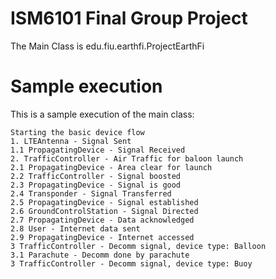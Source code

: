 # ISM6101 Final Group Project

The Main Class is edu.fiu.earthfi.ProjectEarthFi

# Sample execution

This is a sample execution of the main class:

```
Starting the basic device flow
1. LTEAntenna - Signal Sent
1.1 PropagatingDevice - Signal Received
2. TrafficController - Air Traffic for baloon launch
2.1 PropagatingDevice - Area clear for launch
2.2 TrafficController - Signal boosted
2.3 PropagatingDevice - Signal is good
2.4 Transponder - Signal Transferred
2.5 PropagatingDevice - Signal established
2.6 GroundControlStation - Signal Directed
2.7 PropagatingDevice - Data acknowledged
2.8 User - Internet data sent
2.9 PropagatingDevice - Internet accessed
3 TrafficController - Decomm signal, device type: Balloon
3.1 Parachute - Decomm done by parachute
3 TrafficController - Decomm signal, device type: Buoy
```
